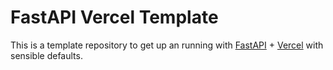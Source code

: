 # FastAPI Vercel Template

This is a template repository to get up an running with [FastAPI](https://fastapi.tiangolo.com) + [Vercel](https://vercel.com/) with sensible defaults.
